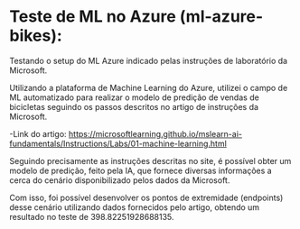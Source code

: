 # Teste de ML no Azure (ml-azure-bikes):
Testando o setup do ML Azure indicado pelas instruções de laboratório da Microsoft.

Utilizando a plataforma de Machine Learning do Azure, utilizei o campo de ML automatizado para realizar o modelo de predição de vendas de bicicletas seguindo os passos descritos no artigo de instruções da Microsoft.

-Link do artigo: https://microsoftlearning.github.io/mslearn-ai-fundamentals/Instructions/Labs/01-machine-learning.html

Seguindo precisamente as instruções descritas no site, é possível obter um modelo de predição, feito pela IA, que fornece diversas informações a cerca do cenário disponibilizado pelos dados da Microsoft.

Com isso, foi possível desenvolver os pontos de extremidade (endpoints) desse cenário utilizando dados fornecidos pelo artigo, obtendo um resultado no teste de 398.82251928688135.


